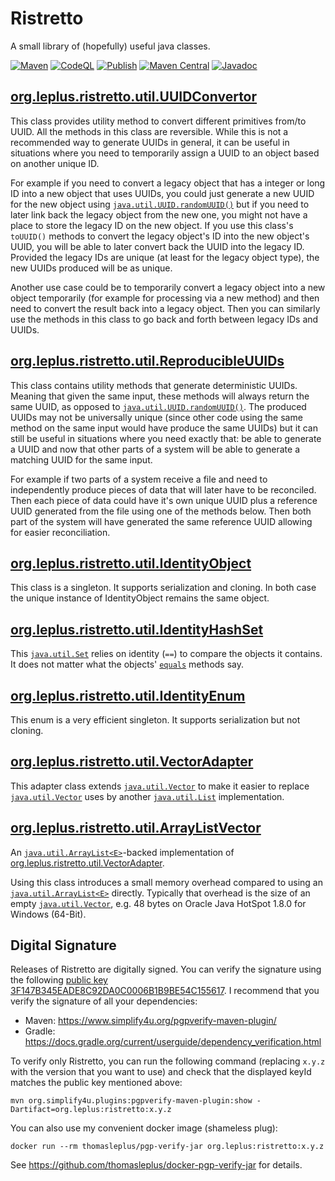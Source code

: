 # Ristretto
A small library of (hopefully) useful java classes.

[![Maven](https://github.com/thomasleplus/ristretto/workflows/Maven/badge.svg)](https://github.com/thomasleplus/ristretto/actions?query=workflow:"Maven")
[![CodeQL](https://github.com/thomasleplus/ristretto/workflows/CodeQL/badge.svg)](https://github.com/thomasleplus/ristretto/actions?query=workflow:"CodeQL")
[![Publish](https://github.com/thomasleplus/ristretto/workflows/Publish/badge.svg)](https://github.com/thomasleplus/ristretto/actions?query=workflow:"Publish")
[![Maven Central](https://img.shields.io/maven-central/v/org.leplus/ristretto)](https://search.maven.org/artifact/org.leplus/ristretto)
[![Javadoc](https://javadoc.io/badge2/org.leplus/ristretto/javadoc.svg)](https://javadoc.io/doc/org.leplus/ristretto) 

## [org.leplus.ristretto.util.UUIDConvertor](https://javadoc.io/doc/org.leplus/ristretto/latest/org/leplus/ristretto/util/UUIDConverter.html)

This class provides utility method to convert different primitives from/to UUID.
All the methods in this class are reversible.
While this is not a recommended way to generate UUIDs in general, it can be useful
in situations where you need to temporarily assign a UUID to an object based on
another unique ID.

For example if you need to convert a legacy object that has a integer or long ID
into a new object that uses UUIDs, you could just generate a new UUID
for the new object using [`java.util.UUID.randomUUID()`](https://docs.oracle.com/javase/8/docs/api/java/util/UUID.html#randomUUID--) but if you need to later link back
the legacy object from the new one, you might not have a place to store the legacy ID
on the new object. If you use this class's `toUUID()` methods to convert the legacy
object's ID into the new object's UUID, you will be able to later convert back
the UUID into the legacy ID. Provided the legacy IDs are unique (at least for the legacy
object type), the new UUIDs produced will be as unique.
 
Another use case could be to temporarily convert a legacy object into a new object
temporarily (for example for processing via a new method) and then need to convert
the result back into a legacy object. Then you can similarly use the methods in
this class to go back and forth between legacy IDs and UUIDs.

## [org.leplus.ristretto.util.ReproducibleUUIDs](https://javadoc.io/doc/org.leplus/ristretto/latest/org/leplus/ristretto/util/ReproducibleUUIDs.html)

This class contains utility methods that generate deterministic UUIDs.
Meaning that given the same input, these methods will always return the
same UUID, as opposed to [`java.util.UUID.randomUUID()`](https://docs.oracle.com/javase/8/docs/api/java/util/UUID.html#randomUUID--). The produced
UUIDs may not be universally unique (since other code using the same method
on the same input would have produce the same UUIDs) but it can still be
useful in situations where you need exactly that: be able to generate a UUID
and now that other parts of a system will be able to generate a matching UUID
for the same input.

For example if two parts of a system receive a file and need to independently
produce pieces of data that will later have to be reconciled. Then each piece
of data could have it's own unique UUID plus a reference UUID generated from
the file using one of the methods below. Then both part of the system will have
generated the same reference UUID allowing for easier reconciliation.

## [org.leplus.ristretto.util.IdentityObject](https://javadoc.io/doc/org.leplus/ristretto/latest/org/leplus/ristretto/util/IdentityObject.html)

This class is a singleton. It supports serialization and cloning. In both
case the unique instance of IdentityObject remains the same object.

## [org.leplus.ristretto.util.IdentityHashSet<E>](https://javadoc.io/doc/org.leplus/ristretto/latest/org/leplus/ristretto/util/IdentityHashSet.html)

This [`java.util.Set`](https://docs.oracle.com/javase/8/docs/api/java/util/Set.html) relies on identity (`==`) to compare the objects it
contains. It does not matter what the objects' [`equals`](https://docs.oracle.com/javase/8/docs/api/java/lang/Object.html#equals-java.lang.Object-) methods say.

## [org.leplus.ristretto.util.IdentityEnum](https://javadoc.io/doc/org.leplus/ristretto/latest/org/leplus/ristretto/util/IdentityEnum.html)

This enum is a very efficient singleton. It supports serialization but not
cloning.

## [org.leplus.ristretto.util.VectorAdapter<E>](https://javadoc.io/doc/org.leplus/ristretto/latest/org/leplus/ristretto/util/VectorAdapter.html)

This adapter class extends [`java.util.Vector`](https://docs.oracle.com/javase/8/docs/api/java/util/Vector.html) to make it easier to replace [`java.util.Vector`](https://docs.oracle.com/javase/8/docs/api/java/util/Vector.html) uses by
another [`java.util.List`](https://docs.oracle.com/javase/8/docs/api/java/util/List.html) implementation.

## [org.leplus.ristretto.util.ArrayListVector<E>](https://javadoc.io/doc/org.leplus/ristretto/latest/org/leplus/ristretto/util/ArrayListVector.html)

An [`java.util.ArrayList<E>`](https://docs.oracle.com/javase/8/docs/api/java/util/ArrayList.html)-backed implementation of
[org.leplus.ristretto.util.VectorAdapter<E>](https://javadoc.io/doc/org.leplus/ristretto/latest/org/leplus/ristretto/util/VectorAdapter.html).

Using this class introduces a small memory overhead compared to using an
[`java.util.ArrayList<E>`](https://docs.oracle.com/javase/8/docs/api/java/util/ArrayList.html) directly. Typically that overhead is the size of an empty [`java.util.Vector`](https://docs.oracle.com/javase/8/docs/api/java/util/Vector.html),
e.g. 48 bytes on Oracle Java HotSpot 1.8.0 for Windows (64-Bit).

## Digital Signature

Releases of Ristretto are digitally signed. You can verify the signature using the following [public key 3F147B345EADE8C92DA0C0006B1B9BE54C155617](https://keyserver.ubuntu.com/pks/lookup?op=get&search=0x6b1b9be54c155617). I recommend that you verify the signature of all your dependencies:
- Maven: https://www.simplify4u.org/pgpverify-maven-plugin/
- Gradle: https://docs.gradle.org/current/userguide/dependency_verification.html

To verify only Ristretto, you can run the following command (replacing `x.y.z` with the version that you want to use) and check that the displayed keyId matches the public key mentioned above:

`mvn org.simplify4u.plugins:pgpverify-maven-plugin:show -Dartifact=org.leplus:ristretto:x.y.z`

You can also use my convenient docker image (shameless plug):

`docker run --rm thomasleplus/pgp-verify-jar org.leplus:ristretto:x.y.z`

See https://github.com/thomasleplus/docker-pgp-verify-jar for details.

